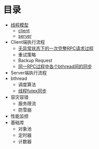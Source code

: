 # 目录
* [线程模型](docs/thread_model.md)
  * [client](docs/client.md)
  * [server](docs/server.md)
* Client端执行流程
  * [无异常状态下的一次完整RPC请求过程](docs/client_rpc_normal.md)
  * 重试策略
  * Backup Request
  * [同一RPC过程中各个bthread间的同步](docs/client_bthread_sync.md)
* Server端执行流程
* bthread 
  * 调度算法
  * [线程futex同步](docs/futex.md)
* 容灾容错
  * 服务限流
  * 防雪崩
* 性能监控
* 基础库
  * 对象池
  * 定时器
  * 计数器
